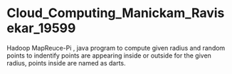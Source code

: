# Cloud_Computing_Manickam_Ravisekar_19599
Hadoop MapReuce-Pi , java program to compute given radius and random points to indentify points are appearing inside or outside
for the given radius, points inside are named as darts.
